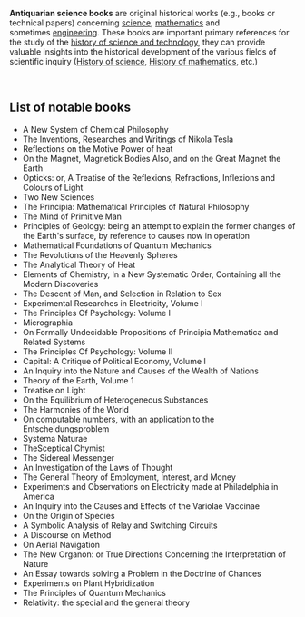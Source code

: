 <p><strong>Antiquarian science books</strong>&nbsp;are original historical works (e.g., books or technical papers) concerning&nbsp;<a class="mw-redirect" title="List of important publications in science" href="https://en.wikipedia.org/wiki/List_of_important_publications_in_science">science</a>,&nbsp;<a title="List of important publications in mathematics" href="https://en.wikipedia.org/wiki/List_of_important_publications_in_mathematics">mathematics</a>&nbsp;and sometimes&nbsp;<a title="Engineering" href="https://en.wikipedia.org/wiki/Engineering">engineering</a>. These books are important primary references for the study of the&nbsp;<a title="History of science and technology" href="https://en.wikipedia.org/wiki/History_of_science_and_technology">history of science and technology</a>, they can provide valuable insights into the historical development of the various fields of scientific inquiry (<a title="History of science" href="https://en.wikipedia.org/wiki/History_of_science">History of science</a>,&nbsp;<a title="History of mathematics" href="https://en.wikipedia.org/wiki/History_of_mathematics">History of mathematics</a>, etc.)</p>
</br>


<h2> List of notable books </h2>

<ul>

 <li><a target="_blank" href="https://github.com/manjunath5496/Antiquarian-Science-Books/blob/master/ans(1).pdf" style="text-decoration:none;">A New System of Chemical Philosophy</a></li>


 <li><a target="_blank" href="https://github.com/manjunath5496/Antiquarian-Science-Books/blob/master/ans(2).pdf" style="text-decoration:none;">The Inventions, Researches and Writings of Nikola Tesla</a></li>

<li><a target="_blank" href="https://github.com/manjunath5496/Antiquarian-Science-Books/blob/master/ans(3).pdf" style="text-decoration:none;">Reflections on the Motive Power of heat</a></li>
 <li><a target="_blank" href="https://github.com/manjunath5496/Antiquarian-Science-Books/blob/master/ans(4).pdf" style="text-decoration:none;">On the Magnet, Magnetick Bodies Also, and on the Great Magnet the Earth</a></li>                              
<li><a target="_blank" href="https://github.com/manjunath5496/Antiquarian-Science-Books/blob/master/ans(5).pdf" style="text-decoration:none;">Opticks: or, A Treatise of the Reflexions, Refractions, Inflexions and Colours of Light </a></li>
<li><a target="_blank" href="https://github.com/manjunath5496/Antiquarian-Science-Books/blob/master/ans(6).pdf" style="text-decoration:none;">
Two New Sciences </a></li>
 <li><a target="_blank" href="https://github.com/manjunath5496/Antiquarian-Science-Books/blob/master/ans(7).pdf" style="text-decoration:none;">The Principia: Mathematical Principles of Natural Philosophy</a></li>

 <li><a target="_blank" href="https://github.com/manjunath5496/Antiquarian-Science-Books/blob/master/ans(8).pdf" style="text-decoration:none;"> The Mind of Primitive Man</a></li>
   <li><a target="_blank" href="https://github.com/manjunath5496/Antiquarian-Science-Books/blob/master/ans(9).pdf" style="text-decoration:none;">Principles of Geology: being an attempt to explain the former changes of the Earth's surface, by reference to causes now in operation</a></li>
  
   
 <li><a target="_blank" href="https://github.com/manjunath5496/Antiquarian-Science-Books/blob/master/ans(10).pdf" style="text-decoration:none;">Mathematical Foundations of Quantum Mechanics</a></li>                              
<li><a target="_blank" href="https://github.com/manjunath5496/Antiquarian-Science-Books/blob/master/ans(11).pdf" style="text-decoration:none;">The Revolutions of the Heavenly Spheres</a></li>
<li><a target="_blank" href="https://github.com/manjunath5496/Antiquarian-Science-Books/blob/master/ans(12).pdf" style="text-decoration:none;">The Analytical
Theory of Heat</a></li>
<li><a target="_blank" href="https://github.com/manjunath5496/Antiquarian-Science-Books/blob/master/ans(13).pdf" style="text-decoration:none;">Elements of Chemistry, In a New Systematic Order, Containing all the Modern Discoveries</a></li>

<li><a target="_blank" href="https://github.com/manjunath5496/Antiquarian-Science-Books/blob/master/ans(14).pdf" style="text-decoration:none;">The Descent of Man, and Selection in Relation to Sex</a></li>
                              
<li><a target="_blank" href="https://github.com/manjunath5496/Antiquarian-Science-Books/blob/master/ans(15).pdf" style="text-decoration:none;">Experimental Researches in Electricity, Volume I</a></li>

<li><a target="_blank" href="https://github.com/manjunath5496/Antiquarian-Science-Books/blob/master/ans(16).pdf" style="text-decoration:none;">The Principles Of Psychology:
Volume I</a></li>

  <li><a target="_blank" href="https://github.com/manjunath5496/Antiquarian-Science-Books/blob/master/ans(17).pdf" style="text-decoration:none;">Micrographia</a></li>   
  
<li><a target="_blank" href="https://github.com/manjunath5496/Antiquarian-Science-Books/blob/master/ans(18).pdf" style="text-decoration:none;">On Formally Undecidable Propositions of Principia Mathematica and Related Systems</a></li> 

  
<li><a target="_blank" href="https://github.com/manjunath5496/Antiquarian-Science-Books/blob/master/ans(19).pdf" style="text-decoration:none;">The Principles Of Psychology:
Volume II</a></li> 

<li><a target="_blank" href="https://github.com/manjunath5496/Antiquarian-Science-Books/blob/master/ans(20).pdf" style="text-decoration:none;"> Capital: A Critique of Political Economy, Volume I</a></li>

<li><a target="_blank" href="https://github.com/manjunath5496/Antiquarian-Science-Books/blob/master/ans(21).pdf" style="text-decoration:none;">An Inquiry into the Nature and Causes of the Wealth of Nations</a></li>
<li><a target="_blank" href="https://github.com/manjunath5496/Antiquarian-Science-Books/blob/master/ans(22).pdf" style="text-decoration:none;">Theory of the Earth, Volume 1</a></li> 
 <li><a target="_blank" href="https://github.com/manjunath5496/Antiquarian-Science-Books/blob/master/ans(23).pdf" style="text-decoration:none;">Treatise on Light</a></li> 
 

   <li><a target="_blank" href="https://github.com/manjunath5496/Antiquarian-Science-Books/blob/master/ans(24).pdf" style="text-decoration:none;">On the Equilibrium of Heterogeneous Substances</a></li>
 
   <li><a target="_blank" href="https://github.com/manjunath5496/Antiquarian-Science-Books/blob/master/ans(25).pdf" style="text-decoration:none;">The Harmonies of the World</a></li>                              
 <li><a target="_blank" href="https://github.com/manjunath5496/Antiquarian-Science-Books/blob/master/ans(26).pdf" style="text-decoration:none;">On computable numbers, with an application to the Entscheidungsproblem</a></li>
 <li><a target="_blank" href="https://github.com/manjunath5496/Antiquarian-Science-Books/blob/master/ans(27).pdf" style="text-decoration:none;">Systema Naturae</a></li>
   
 
   <li><a target="_blank" href="https://github.com/manjunath5496/Antiquarian-Science-Books/blob/master/ans(28).pdf" style="text-decoration:none;">TheSceptical Chymist</a></li>
 
   <li><a target="_blank" href="https://github.com/manjunath5496/Antiquarian-Science-Books/blob/master/ans(29).pdf" style="text-decoration:none;">The Sidereal Messenger</a></li>                              

  <li><a target="_blank" href="https://github.com/manjunath5496/Antiquarian-Science-Books/blob/master/ans(30).pdf" style="text-decoration:none;">An Investigation of the Laws of Thought </a></li>
 
   <li><a target="_blank" href="https://github.com/manjunath5496/Antiquarian-Science-Books/blob/master/ans(31).pdf" style="text-decoration:none;">The General Theory of Employment, Interest, and Money</a></li> 
    <li><a target="_blank" href="https://github.com/manjunath5496/Antiquarian-Science-Books/blob/master/ans(32).pdf" style="text-decoration:none;">Experiments and Observations on Electricity made at Philadelphia in America</a></li> 

   <li><a target="_blank" href="https://github.com/manjunath5496/Antiquarian-Science-Books/blob/master/ans(33).pdf" style="text-decoration:none;">An Inquiry into the Causes and Effects of the Variolae Vaccinae</a></li>                              

  <li><a target="_blank" href="https://github.com/manjunath5496/Antiquarian-Science-Books/blob/master/ans(34).pdf" style="text-decoration:none;">On the Origin of Species</a></li> 
 
  <li><a target="_blank" href="https://github.com/manjunath5496/Antiquarian-Science-Books/blob/master/ans(35).pdf" style="text-decoration:none;">A Symbolic Analysis of Relay and Switching Circuits</a></li> 

  <li><a target="_blank" href="https://github.com/manjunath5496/Antiquarian-Science-Books/blob/master/ans(36).pdf" style="text-decoration:none;">A Discourse on Method</a></li> 
 
<li><a target="_blank" href="https://github.com/manjunath5496/Antiquarian-Science-Books/blob/master/ans(37).pdf" style="text-decoration:none;">On Aerial Navigation</a></li>
 <li><a target="_blank" href="https://github.com/manjunath5496/Antiquarian-Science-Books/blob/master/ans(38).pdf" style="text-decoration:none;">The New Organon: or True Directions Concerning the Interpretation of Nature</a></li>
<li><a target="_blank" href="https://github.com/manjunath5496/Antiquarian-Science-Books/blob/master/ans(39).pdf" style="text-decoration:none;">An Essay towards solving a Problem in the Doctrine of Chances</a></li>
 <li><a target="_blank" href="https://github.com/manjunath5496/Antiquarian-Science-Books/blob/master/ans(40).pdf" style="text-decoration:none;">Experiments on Plant Hybridization</a></li>   
 
 <li><a target="_blank" href="https://github.com/manjunath5496/Antiquarian-Science-Books/blob/master/ans(41).pdf" style="text-decoration:none;">The Principles of Quantum Mechanics</a></li>
 <li><a target="_blank" href="https://github.com/manjunath5496/Antiquarian-Science-Books/blob/master/ans(42).pdf" style="text-decoration:none;">Relativity: the special and the general theory</a></li>   
 
 
 
 
</ul>
  
  
  
